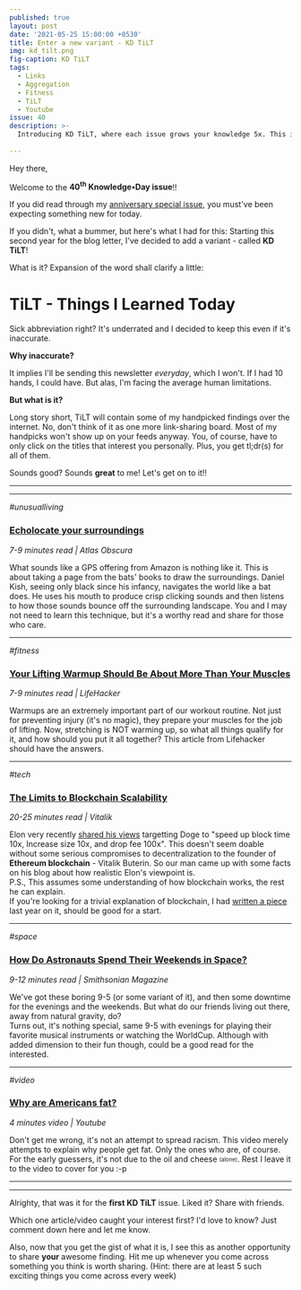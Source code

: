 ```yaml
---
published: true
layout: post
date: '2021-05-25 15:00:00 +0530'
title: Enter a new variant - KD TiLT
img: kd_tilt.png
fig-caption: KD TiLT
tags:
  - Links
  - Aggregation
  - Fitness
  - TiLT
  - Youtube
issue: 40
description: >-
  Introducing KD TiLT, where each issue grows your knowledge 5x. This is the first episode.
  
---
```

Hey there,

Welcome to the **40<sup>th</sup> Knowledge•Day issue**!!  

If you did read through my [anniversary special issue](https://cutt.ly/enrzhzW), you must've been expecting something new for today.  

If you didn't, what a bummer, but here's what I had for this: Starting this second year for the blog letter, I've decided to add a variant - called **KD TiLT**!  

What is it? Expansion of the word shall clarify a little:  

# TiLT - Things I Learned Today

Sick abbreviation right? It's underrated and I decided to keep this even if it's inaccurate.  

**Why inaccurate?**  

It implies I'll be sending this newsletter _everyday_, which I won't. If I had 10 hands, I could have. But alas, I'm facing the average human limitations.  

**But what is it?**

Long story short, TiLT will contain some of my handpicked findings over the internet. No, don't think of it as one more link-sharing board. Most of my handpicks won't show up on your feeds anyway. You, of course, have to only click on the titles that interest you personally. Plus, you get tl;dr(s) for all of them.  

Sounds good? Sounds **great** to me! Let's get on to it!!

------
------

_#unusualliving_  
### [Echolocate your surroundings](https://cutt.ly/Hnrzym7)  
_7-9 minutes read | Atlas Obscura_  

What sounds like a GPS offering from Amazon is nothing like it. This is about taking a page from the bats' books to draw the surroundings. Daniel Kish, seeing only black since his infancy, navigates the world like a bat does. He uses his mouth to produce crisp clicking sounds and then listens to how those sounds bounce off the surrounding landscape. You and I may not need to learn this technique, but it's a worthy read and share for those who care.  

------

_#fitness_  
### [Your Lifting Warmup Should Be About More Than Your Muscles](https://cutt.ly/ZnrzrBH)  
_7-9 minutes read | LifeHacker_  

Warmups are an extremely important part of our workout routine. Not just for preventing injury (it's no magic), they prepare your muscles for the job of lifting. Now, stretching is NOT warming up, so what all things qualify for it, and how should you put it all together? This article from Lifehacker should have the answers.  

------

_#tech_  
### [The Limits to Blockchain Scalability](https://cutt.ly/1nrzuMm)  
_20-25 minutes read | Vitalik_  

Elon very recently [shared his views](https://cutt.ly/tnrzsCR) targetting Doge to "speed up block time 10x, Increase size 10x, and drop fee 100x". This doesn't seem doable without some serious compromises to decentralization to the founder of **Ethereum blockchain** - Vitalik Buterin. So our man came up with some facts on his blog about how realistic Elon's viewpoint is.  
P.S., This assumes some understanding of how blockchain works, the rest he can explain.  
If you're looking for a trivial explanation of blockchain, I had [written a piece](https://cutt.ly/Vnrzfs5) last year on it, should be good for a start.  

------
_#space_  
### [How Do Astronauts Spend Their Weekends in Space?](https://cutt.ly/nnrzomF)  
_9-12 minutes read | Smithsonian Magazine_  

We've got these boring 9-5 (or some variant of it), and then some downtime for the evenings and the weekends. But what do our friends living out there, away from natural gravity, do?  
Turns out, it's nothing special, same 9-5 with evenings for playing their favorite musical instruments or watching the WorldCup. Although with added dimension to their fun though, could be a good read for the interested.  

------

_#video_  
### [Why are Americans fat?](https://cutt.ly/4nrzamW)  
_4 minutes video | Youtube_  

Don't get me wrong, it's not an attempt to spread racism. This video merely attempts to explain why people get fat. Only the ones who are, of course.   
For the early guessers, it's not due to the oil and cheese <sub><sup>(alone)</sup></sub>. Rest I leave it to the video to cover for you :-p  

------
------

Alrighty, that was it for the **first KD TiLT** issue. Liked it? Share with friends.  

Which one article/video caught your interest first? I'd love to know? Just comment down here and let me know.  

Also, now that you get the gist of what it is, I see this as another opportunity to share **your** awesome finding. Hit me up whenever you come across something you think is worth sharing. (Hint: there are at least 5 such exciting things you come across every week)  

